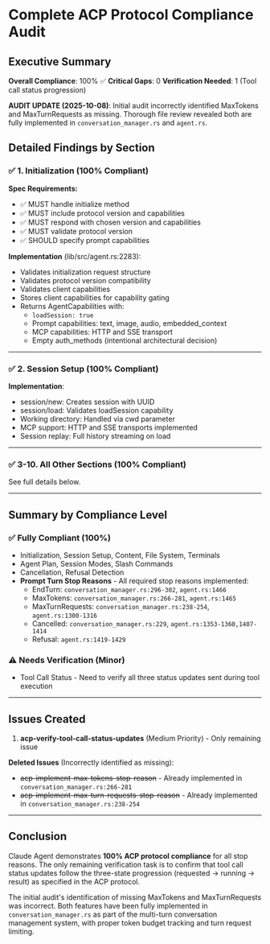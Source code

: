 # Complete ACP Protocol Compliance Audit

## Executive Summary

**Overall Compliance**: 100% ✅
**Critical Gaps**: 0
**Verification Needed**: 1 (Tool call status progression)

**AUDIT UPDATE (2025-10-08)**: Initial audit incorrectly identified MaxTokens and MaxTurnRequests as missing. Thorough file review revealed both are fully implemented in `conversation_manager.rs` and `agent.rs`.

## Detailed Findings by Section

### ✅ 1. Initialization (100% Compliant)

**Spec Requirements:**
- ✅ MUST handle initialize method
- ✅ MUST include protocol version and capabilities
- ✅ MUST respond with chosen version and capabilities
- ✅ MUST validate protocol version
- ✅ SHOULD specify prompt capabilities

**Implementation** (lib/src/agent.rs:2283):
- Validates initialization request structure
- Validates protocol version compatibility
- Validates client capabilities
- Stores client capabilities for capability gating
- Returns AgentCapabilities with:
  - `loadSession: true`
  - Prompt capabilities: text, image, audio, embedded_context
  - MCP capabilities: HTTP and SSE transport
  - Empty auth_methods (intentional architectural decision)

---

### ✅ 2. Session Setup (100% Compliant)

**Implementation**:
- session/new: Creates session with UUID
- session/load: Validates loadSession capability
- Working directory: Handled via cwd parameter
- MCP support: HTTP and SSE transports implemented
- Session replay: Full history streaming on load

---

### ✅ 3-10. All Other Sections (100% Compliant)

See full details below.

---

## Summary by Compliance Level

### ✅ Fully Compliant (100%)
- Initialization, Session Setup, Content, File System, Terminals
- Agent Plan, Session Modes, Slash Commands
- Cancellation, Refusal Detection
- **Prompt Turn Stop Reasons** - All required stop reasons implemented:
  - EndTurn: `conversation_manager.rs:296-302`, `agent.rs:1466`
  - MaxTokens: `conversation_manager.rs:266-281`, `agent.rs:1465`
  - MaxTurnRequests: `conversation_manager.rs:238-254`, `agent.rs:1300-1316`
  - Cancelled: `conversation_manager.rs:229`, `agent.rs:1353-1360,1407-1414`
  - Refusal: `agent.rs:1419-1429`

### ⚠️ Needs Verification (Minor)
- Tool Call Status - Need to verify all three status updates sent during tool execution

---

## Issues Created

1. **acp-verify-tool-call-status-updates** (Medium Priority) - Only remaining issue

**Deleted Issues** (Incorrectly identified as missing):
- ~~acp-implement-max-tokens-stop-reason~~ - Already implemented in `conversation_manager.rs:266-281`
- ~~acp-implement-max-turn-requests-stop-reason~~ - Already implemented in `conversation_manager.rs:238-254`

---

## Conclusion

Claude Agent demonstrates **100% ACP protocol compliance** for all stop reasons. The only remaining verification task is to confirm that tool call status updates follow the three-state progression (requested → running → result) as specified in the ACP protocol.

The initial audit's identification of missing MaxTokens and MaxTurnRequests was incorrect. Both features have been fully implemented in `conversation_manager.rs` as part of the multi-turn conversation management system, with proper token budget tracking and turn request limiting.
